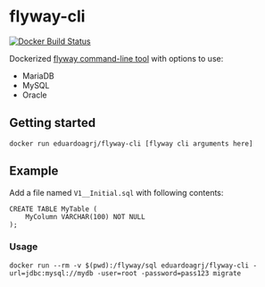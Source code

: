 # flyway-cli
[![Docker Build Status](https://img.shields.io/docker/build/eduardoagrj/flyway-cli.svg)](https://hub.docker.com/r/eduardoagrj/flyway-cli/builds/)

Dockerized [flyway command-line tool](https://flywaydb.org/getstarted/firststeps/commandline) with options to use:

- MariaDB
- MySQL
- Oracle

## Getting started

`docker run eduardoagrj/flyway-cli [flyway cli arguments here]`

## Example

Add a file named `V1__Initial.sql` with following contents:

```
CREATE TABLE MyTable (
    MyColumn VARCHAR(100) NOT NULL
);

```
                                                             
### Usage
`docker run --rm -v $(pwd):/flyway/sql eduardoagrj/flyway-cli -url=jdbc:mysql://mydb -user=root -password=pass123 migrate`

